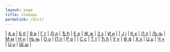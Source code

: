 ```yaml
---
layout: page
title: Словарь
permalink: /dict/
---
```


| [А а](/a/) | [Б б](/b/) | [В в](/v/) | [Г г](/g/) | [Д д](/d/) | [Ђ ђ](/đ/) | [Е е](/e/) | [Ж ж](/ž/) | [3 з](/z/) | [И и](/i/) |
| [Ј ј](/j/) | [К к](/k/) | [Л л](/l/) | [Љ љ](/lj/) | [М м](/m/) | [Н н](/n/) | [Њ њ](/nj/) | [О о](/o/) | [П п](/p/) | [Р р](/r/) |
| [С с](/s/) | [Т т](/t/) | [Ћ ћ](/ć/) | [У у](/u/) | [Ф ф](/f/) | [X х](/h/) | [Ц ц](/c/) | [Ч ч](/č/) | [Џ џ](/dž/) | [Ш ш](/š/) |
